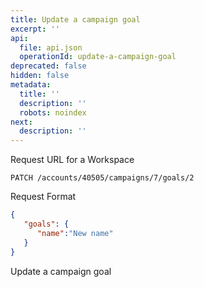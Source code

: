 ```yaml
---
title: Update a campaign goal
excerpt: ''
api:
  file: api.json
  operationId: update-a-campaign-goal
deprecated: false
hidden: false
metadata:
  title: ''
  description: ''
  robots: noindex
next:
  description: ''
---
```

Request URL for a Workspace

```
PATCH /accounts/40505/campaigns/7/goals/2
```

Request Format

```json
{  
   "goals": {  
      "name":"New name"
   }
}
```

Update a campaign goal
